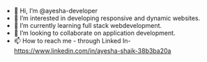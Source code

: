- 👋 Hi, I’m @ayesha-developer
- 👀 I’m interested in developing responsive and dynamic websites.
- 🌱 I’m currently learning full stack webdevelopment.
- 💞️ I’m looking to collaborate on application development.
- 📫 How to reach me - through Linked In- https://www.linkedin.com/in/ayesha-shaik-38b3ba20a

<!---
ayesha-developer/ayesha-developer is a ✨ special ✨ repository because its `README.md` (this file) appears on your GitHub profile.
You can click the Preview link to take a look at your changes.
--->

